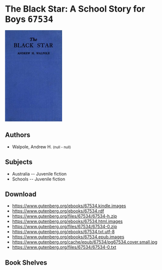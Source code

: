 # The Black Star: A School Story for Boys <kbd>67534</kbd>

![](./cover.medium.jpg "")

## Authors


 - Walpole, Andrew H. <small>(null - null)</small>

## Subjects


 - Australia -- Juvenile fiction
 - Schools -- Juvenile fiction

## Download


 - https://www.gutenberg.org/ebooks/67534.kindle.images
 - https://www.gutenberg.org/ebooks/67534.rdf
 - https://www.gutenberg.org/files/67534/67534-h.zip
 - https://www.gutenberg.org/ebooks/67534.html.images
 - https://www.gutenberg.org/files/67534/67534-0.zip
 - https://www.gutenberg.org/ebooks/67534.txt.utf-8
 - https://www.gutenberg.org/ebooks/67534.epub.images
 - https://www.gutenberg.org/cache/epub/67534/pg67534.cover.small.jpg
 - https://www.gutenberg.org/files/67534/67534-0.txt

## Book Shelves


